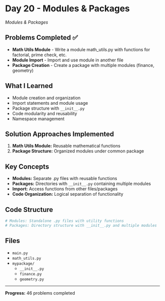 # Day 20 - Modules & Packages

*Modules & Packages*

## Problems Completed ✅
- **Math Utils Module** - Write a module math_utils.py with functions for factorial, prime check, etc.
- **Module Import** - Import and use module in another file
- **Package Creation** - Create a package with multiple modules (finance, geometry)

## What I Learned
- Module creation and organization
- Import statements and module usage
- Package structure with `__init__.py`
- Code modularity and reusability
- Namespace management

## Solution Approaches Implemented
1. **Math Utils Module:** Reusable mathematical functions
2. **Package Structure:** Organized modules under common package

## Key Concepts
- **Modules:** Separate .py files with reusable functions
- **Packages:** Directories with `__init__.py` containing multiple modules
- **Import:** Access functions from other files/packages
- **Code Organization:** Logical separation of functionality

## Code Structure
```python
# Modules: Standalone .py files with utility functions
# Packages: Directory structure with __init__.py and multiple modules
```

## Files
- `main.py`
- `math_utils.py`
- `mypackage/`
  - `__init__.py`
  - `finance.py`
  - `geometry.py`

---
**Progress:** 46 problems completed